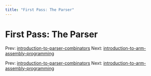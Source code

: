 ```yaml
---
title: "First Pass: The Parser"
---
```


# First Pass: The Parser

Prev: [introduction-to-parser-combinators](introduction-to-parser-combinators.md)
Next: [introduction-to-arm-assembly-programming](introduction-to-arm-assembly-programming.md)

Prev: [introduction-to-parser-combinators](introduction-to-parser-combinators.md)
Next: [introduction-to-arm-assembly-programming](introduction-to-arm-assembly-programming.md)
